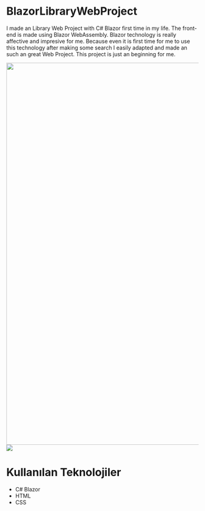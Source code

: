 # BlazorLibraryWebProject
I made an Library Web Project with C# Blazor first time in my life. The front-end is made using Blazor WebAssembly. Blazor technology is really affective and impresive for me. Because even it is first time for me to use this technology after making some search I easily adapted and made an such an great Web Project. This project is just an beginning for me. 

<img src="GifFiles/webproject.gif" width="1000">

<img src="GifFiles/webprojectmobil.gif">

# Kullanılan Teknolojiler

- C# Blazor
- HTML
- CSS
